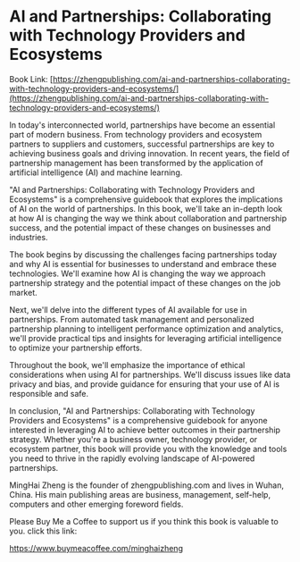 # AI and Partnerships: Collaborating with Technology Providers and Ecosystems

Book Link: [https://zhengpublishing.com/ai-and-partnerships-collaborating-with-technology-providers-and-ecosystems/](https://zhengpublishing.com/ai-and-partnerships-collaborating-with-technology-providers-and-ecosystems/)

In today's interconnected world, partnerships have become an essential part of modern business. From technology providers and ecosystem partners to suppliers and customers, successful partnerships are key to achieving business goals and driving innovation. In recent years, the field of partnership management has been transformed by the application of artificial intelligence (AI) and machine learning.

"AI and Partnerships: Collaborating with Technology Providers and Ecosystems" is a comprehensive guidebook that explores the implications of AI on the world of partnerships. In this book, we'll take an in-depth look at how AI is changing the way we think about collaboration and partnership success, and the potential impact of these changes on businesses and industries.

The book begins by discussing the challenges facing partnerships today and why AI is essential for businesses to understand and embrace these technologies. We'll examine how AI is changing the way we approach partnership strategy and the potential impact of these changes on the job market.

Next, we'll delve into the different types of AI available for use in partnerships. From automated task management and personalized partnership planning to intelligent performance optimization and analytics, we'll provide practical tips and insights for leveraging artificial intelligence to optimize your partnership efforts.

Throughout the book, we'll emphasize the importance of ethical considerations when using AI for partnerships. We'll discuss issues like data privacy and bias, and provide guidance for ensuring that your use of AI is responsible and safe.

In conclusion, "AI and Partnerships: Collaborating with Technology Providers and Ecosystems" is a comprehensive guidebook for anyone interested in leveraging AI to achieve better outcomes in their partnership strategy. Whether you're a business owner, technology provider, or ecosystem partner, this book will provide you with the knowledge and tools you need to thrive in the rapidly evolving landscape of AI-powered partnerships.

MingHai Zheng is the founder of zhengpublishing.com and lives in Wuhan, China. His main publishing areas are business, management, self-help, computers and other emerging foreword fields.

Please Buy Me a Coffee to support us if you think this book is valuable to you. click this link:

https://www.buymeacoffee.com/minghaizheng
